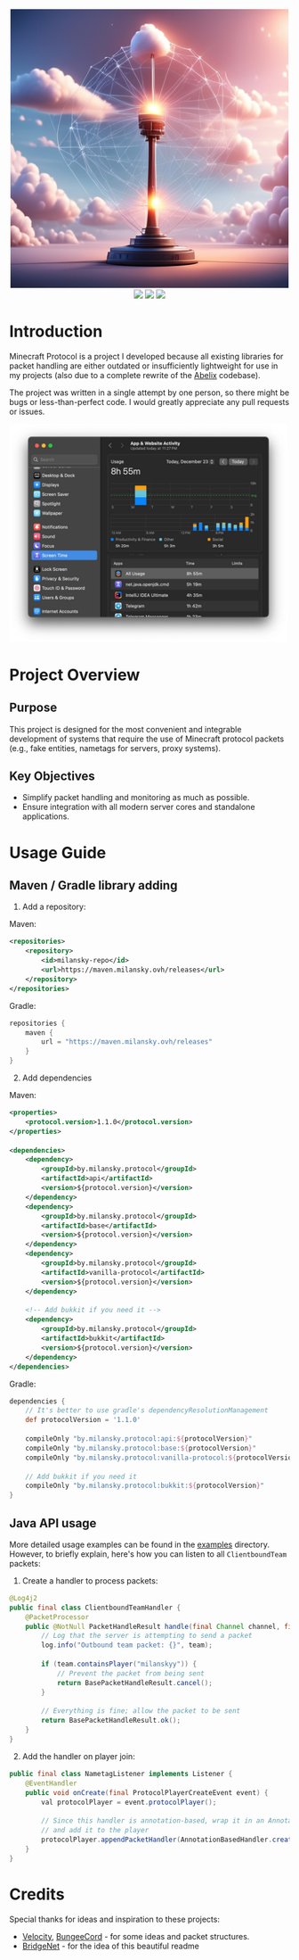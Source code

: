 <div align="center">
  <img src=".assets/illustration.png" width="500"/>
  <br>
  <img src="https://img.shields.io/badge/language-java-gold?style=flat" />
  <img src="https://img.shields.io/badge/v1.1.0-gold?style=flat" />
  <img src="https://img.shields.io/github/stars/rmilansky/minecraft-protocol-java?style=flat" />
</div>

# Introduction

Minecraft Protocol is a project I developed because all existing libraries for packet handling are either outdated or
insufficiently lightweight for use in my projects (also due to a complete rewrite of the [Abelix](https://abelix.team)
codebase).

The project was written in a single attempt by one person, so there might be bugs or less-than-perfect code. I would
greatly appreciate any pull requests or issues.

<img src=".assets/time.jpg" width="500"/>

# Project Overview

## Purpose

This project is designed for the most convenient and integrable development of systems that require the use of Minecraft
protocol packets (e.g., fake entities, nametags for servers, proxy systems).

## Key Objectives

* Simplify packet handling and monitoring as much as possible.
* Ensure integration with all modern server cores and standalone applications.

#

# Usage Guide

## Maven / Gradle library adding

1. Add a repository:

Maven:

```xml
<repositories>
    <repository>
        <id>milansky-repo</id>
        <url>https://maven.milansky.ovh/releases</url>
    </repository>
</repositories>
```

Gradle:

```groovy
repositories {
    maven {
        url = "https://maven.milansky.ovh/releases"
    }
}
```

2. Add dependencies

Maven:

```xml
<properties>
    <protocol.version>1.1.0</protocol.version>
</properties>

<dependencies>
    <dependency>
        <groupId>by.milansky.protocol</groupId>
        <artifactId>api</artifactId>
        <version>${protocol.version}</version>
    </dependency>
    <dependency>
        <groupId>by.milansky.protocol</groupId>
        <artifactId>base</artifactId>
        <version>${protocol.version}</version>
    </dependency>
    <dependency>
        <groupId>by.milansky.protocol</groupId>
        <artifactId>vanilla-protocol</artifactId>
        <version>${protocol.version}</version>
    </dependency>
    
    <!-- Add bukkit if you need it -->
    <dependency>
        <groupId>by.milansky.protocol</groupId>
        <artifactId>bukkit</artifactId>
        <version>${protocol.version}</version>
    </dependency>
</dependencies>
```

Gradle:

```groovy
dependencies {
    // It's better to use gradle's dependencyResolutionManagement
    def protocolVersion = '1.1.0'
    
    compileOnly "by.milansky.protocol:api:${protocolVersion}"
    compileOnly "by.milansky.protocol:base:${protocolVersion}"
    compileOnly "by.milansky.protocol:vanilla-protocol:${protocolVersion}"
    
    // Add bukkit if you need it
    compileOnly "by.milansky.protocol:bukkit:${protocolVersion}"
}
```

## Java API usage

More detailed usage examples can be found in the [examples](examples) directory. However, to briefly explain, here's how
you can listen to all `ClientboundTeam` packets:

1. Create a handler to process packets:

```java
@Log4j2
public final class ClientboundTeamHandler {
    @PacketProcessor
    public @NotNull PacketHandleResult handle(final Channel channel, final ClientboundTeam team) {
        // Log that the server is attempting to send a packet
        log.info("Outbound team packet: {}", team);

        if (team.containsPlayer("milanskyy")) {
            // Prevent the packet from being sent
            return BasePacketHandleResult.cancel();
        }

        // Everything is fine; allow the packet to be sent
        return BasePacketHandleResult.ok();
    }
}
```

2. Add the handler on player join:

```java
public final class NametagListener implements Listener {
    @EventHandler
    public void onCreate(final ProtocolPlayerCreateEvent event) {
        val protocolPlayer = event.protocolPlayer();

        // Since this handler is annotation-based, wrap it in an AnnotationBasedHandler
        // and add it to the player
        protocolPlayer.appendPacketHandler(AnnotationBasedHandler.create(ClientboundTeamHandler.create()));
    }
}
```

# Credits

Special thanks for ideas and inspiration to these projects:

* [Velocity](https://github.com/PaperMC/Velocity), [BungeeCord](https://github.com/SpigotMC/BungeeCord) - for some ideas
  and packet structures.
* [BridgeNet](https://github.com/MikhailSterkhov/bridgenet) - for the idea of this beautiful readme